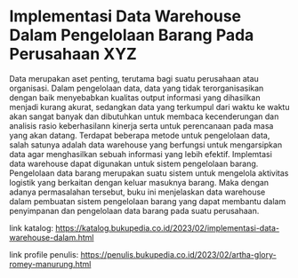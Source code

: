 # Implementasi Data Warehouse Dalam Pengelolaan Barang Pada Perusahaan XYZ
Data merupakan aset penting, terutama bagi suatu perusahaan atau organisasi. Dalam pengelolaan data, data yang tidak terorganisasikan dengan baik menyebabkan kualitas output informasi yang dihasilkan menjadi kurang akurat, sedangkan data yang terkumpul dari waktu ke waktu akan sangat banyak dan dibutuhkan untuk membaca kecenderungan dan analisis rasio keberhasilann kinerja serta untuk perencanaan pada masa yang akan datang. Terdapat beberapa metode untuk pengelolaan data, salah satunya adalah data warehouse yang berfungsi untuk mengarsipkan data agar menghasilkan sebuah informasi yang lebih efektif. Implemtasi data warehouse dapat digunakan untuk sistem pengelolaan barang. Pengelolaan data barang merupakan suatu sistem untuk mengelola aktivitas logistik yang berkaitan dengan keluar masuknya barang. Maka dengan adanya permasalahan tersebut, buku ini menjelaskan data warehouse dalam pembuatan sistem pengelolaan barang yang dapat membantu dalam penyimpanan dan pengelolaan data barang pada suatu perusahaan.

link katalog: https://katalog.bukupedia.co.id/2023/02/implementasi-data-warehouse-dalam.html

link profile penulis: https://penulis.bukupedia.co.id/2023/02/artha-glory-romey-manurung.html
